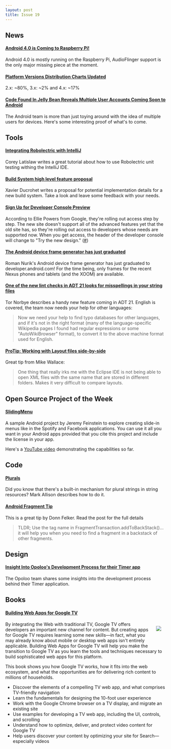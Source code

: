 ```yaml
---
layout: post
title: Issue 19
---
```

## News

#### [Android 4.0 is Coming to Raspberry Pi!](http://www.raspberrypi.org/archives/1700)
Android 4.0 is mostly running on the Raspberry Pi, AudioFlinger support is the only major missing piece at the moment.

#### [Platform Versions Distribution Charts Updated](http://developer.android.com/about/dashboards/index.html#Platform)
2.x: ~80%, 3.x: ~2% and 4.x: ~17%

#### [Code Found In Jelly Bean Reveals Multiple User Accounts Coming Soon to Android](http://phandroid.com/2012/07/31/code-found-in-jelly-bean-reveals-multiple-user-accounts-are-coming-soon-to-android/)
The Android team is more than just toying around with the idea of multiple users for devices. Here's some interesting proof of what's to come.

## Tools

#### [Integrating Robolectric with IntelliJ](http://blog.chariotsolutions.com/2012/08/integrating-robolectric-with-intellij.html)
Corey Latislaw writes a great tutorial about how to use Robolectric unit testing withing the IntelliJ IDE. 

#### [Build System high level feature proposal](https://groups.google.com/forum/#!topic/adt-dev/_BNGpgquNIA/discussion)
Xavier Ducrohet writes a proposal for potential implementation details for a new build system. Take a look and leave some feedback with your needs.

#### [Sign Up for Developer Console Preview](http://play.google.com/apps/publish/v2/w)
According to Ellie Powers from Google, they're rolling out access step by step. The new site doesn't support all of the advanced features yet that the old site has, so they're rolling out access to developers whose needs are supported now. When you get access, the header of the developer console will change to "Try the new design." ([#](https://plus.google.com/100189531984607939401/posts/QH2LwNeGvV3))

#### [The Android device frame generator has just graduated](https://plus.google.com/113735310430199015092/posts/VhppuSRxFnm)
Roman Nurik's Android device frame generator has just graduated to developer.android.com! For the time being, only frames for the recent Nexus phones and tablets (and the XOOM) are available.

#### [One of the new lint checks in ADT 21 looks for misspellings in your string files](https://plus.google.com/116539451797396019960/posts/MvxRsR75uNv)
Tor Norbye describes a handy new feature coming in ADT 21. English is covered, the team now needs your help for other languages:

> Now we need your help to find typo databases for other languages, and if it's not in the right format (many of the language-specific Wikipedia pages I found had regular expressions or some "AutoWikiBrowser" format), to convert it to the above machine format used for English.

#### [ProTip: Working with Layout files side-by-side](https://plus.google.com/100043057758270223301/posts/SA5S1oACwr6)
Great tip from Mike Wallace:
> One thing that really irks me with the Eclipse IDE is not being able to open XML files with the same name that are stored in different folders. Makes it very difficult to compare layouts.


## Open Source Project of the Week

#### [SlidingMenu](https://github.com/jfeinstein10/SlidingMenu)
A sample Android project by Jeremy Feinstein to explore creating slide-in menus like in the Spotify and Facebook applications. You can use it all you want in your Android apps provided that you cite this project and include the license in your app.

Here's a [YouTube video](http://youtu.be/8vNaANLHw-c) demonstrating the capabilities so far.

## Code

#### [Plurals](http://blog.stylingandroid.com/archives/1136)
Did you know that there's a built-in mechanism for plural strings in string resources? Mark Allison describes how to do it.

#### [Android Fragment Tip](https://plus.google.com/114746422988923214718/posts/eTyvJ6tPbgb)
This is a great tip by Donn Felker. Read the post for the full details
> TLDR; Use the tag name in FragmentTransaction.addToBackStack()... it will help you when you need to find a fragment in a backstack of other fragments. 

## Design

#### [Insight Into Opoloo's Development Process for their Timer app](https://plus.google.com/104776915031333350956/posts/ewdYu9eNnEq)
The Opoloo team shares some insights into the development process behind their Timer application.


## Books

#### [Building Web Apps for Google TV](http://amzn.to/MnGjbZ)
<img src="http://akamaicovers.oreilly.com/images/0636920019886/cat.gif" style="float: right; margin: 1em;" /> 

By integrating the Web with traditional TV, Google TV offers developers an important new channel for content. But creating apps for Google TV requires learning some new skills—in fact, what you may already know about mobile or desktop web apps isn't entirely applicable. Building Web Apps for Google TV will help you make the transition to Google TV as you learn the tools and techniques necessary to build sophisticated web apps for this platform.

This book shows you how Google TV works, how it fits into the web ecosystem, and what the opportunities are for delivering rich content to millions of households.

* Discover the elements of a compelling TV web app, and what comprises TV-friendly navigation
* Learn the fundamentals for designing the 10-foot user experience
* Work with the Google Chrome browser on a TV display, and migrate an existing site
* Use examples for developing a TV web app, including the UI, controls, and scrolling
* Understand how to optimize, deliver, and protect video content for Google TV
* Help users discover your content by optimizing your site for Search—especially videos



